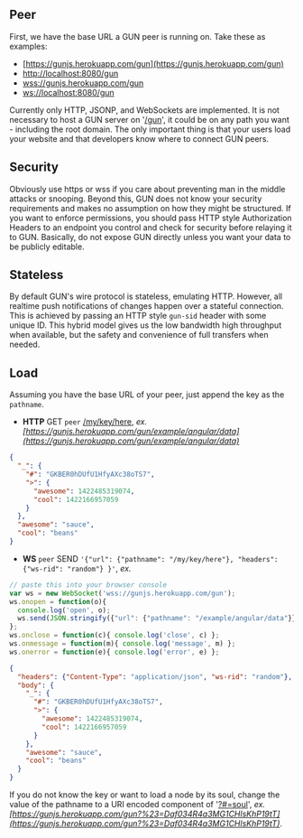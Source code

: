 ## Peer

First, we have the base URL a GUN peer is running on. Take these as examples:

- [https://gunjs.herokuapp.com/gun](https://gunjs.herokuapp.com/gun)
- [http://localhost:8080/gun](http://localhost:8080/gun)
- [wss://gunjs.herokuapp.com/gun](wss://gunjs.herokuapp.com/gun)
- [ws://localhost:8080/gun](ws://localhost:8080/gun)

Currently only HTTP, JSONP, and WebSockets are implemented. It is not necessary to host a GUN server on '[/gun](/gun)', it could be on any path you want - including the root domain. The only important thing is that your users load your website and that developers know where to connect GUN peers.

## Security

Obviously use https or wss if you care about preventing man in the middle attacks or snooping. Beyond this, GUN does not know your security requirements and makes no assumption on how they might be structured. If you want to enforce permissions, you should pass HTTP style Authorization Headers to an endpoint you control and check for security before relaying it to GUN. Basically, do not expose GUN directly unless you want your data to be publicly editable.

## Stateless

By default GUN's wire protocol is stateless, emulating HTTP. However, all realtime push notifications of changes happen over a stateful connection. This is achieved by passing an HTTP style `gun-sid` header with some unique ID. This hybrid model gives us the low bandwidth high throughput when available, but the safety and convenience of full transfers when needed.

## Load

Assuming you have the base URL of your peer, just append the key as the `pathname`. 
 - **HTTP** GET `peer` [/my/key/here](/my/key/here), _ex. [https://gunjs.herokuapp.com/gun/example/angular/data](https://gunjs.herokuapp.com/gun/example/angular/data)_
```json
{
  "_": {
    "#": "GKBER0hDUfU1HfyAXc38oTS7",
    ">": {
      "awesome": 1422485319074,
      "cool": 1422166957059
    }
  },
  "awesome": "sauce",
  "cool": "beans"
}
```
 - **WS** `peer` SEND `'{"url": {"pathname": "/my/key/here"}, "headers": {"ws-rid": "random"} }'`, _ex._
```javascript
// paste this into your browser console
var ws = new WebSocket('wss://gunjs.herokuapp.com/gun');
ws.onopen = function(o){ 
  console.log('open', o);
  ws.send(JSON.stringify({"url": {"pathname": "/example/angular/data"}}));
};
ws.onclose = function(c){ console.log('close', c) };
ws.onmessage = function(m){ console.log('message', m) };
ws.onerror = function(e){ console.log('error', e) };
```
```json
{
  "headers": {"Content-Type": "application/json", "ws-rid": "random"},
  "body": {
    "_": {
      "#": "GKBER0hDUfU1HfyAXc38oTS7",
      ">": {
        "awesome": 1422485319074,
        "cool": 1422166957059
      }
    },
    "awesome": "sauce",
    "cool": "beans"
  }
}
```

If you do not know the key or want to load a node by its soul, change the value of the pathname to a URI encoded component of '[?#=soul](?#=soul)', _ex. [https://gunjs.herokuapp.com/gun?%23=Daf034R4a3MG1CHlsKhP19tT](https://gunjs.herokuapp.com/gun?%23=Daf034R4a3MG1CHlsKhP19tT)_.